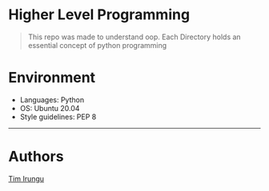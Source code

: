 # Higher Level Programming
> This repo was made to understand oop. Each Directory holds an essential concept of python programming

# Environment
* Languages: Python
* OS: Ubuntu 20.04
* Style guidelines: PEP 8

***
# Authors
[Tim Irungu](https://github.com/Motteo1)
